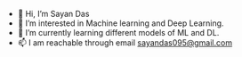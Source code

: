 - 👋 Hi, I’m Sayan Das
- 👀 I’m interested in Machine learning and Deep Learning.
- 🌱 I’m currently learning different models of ML and DL.
- 📫 I am reachable through email sayandas095@gmail.com

<!---
sayandas095/sayandas095 is a ✨ special ✨ repository because its `README.md` (this file) appears on your GitHub profile.
You can click the Preview link to take a look at your changes.
--->
